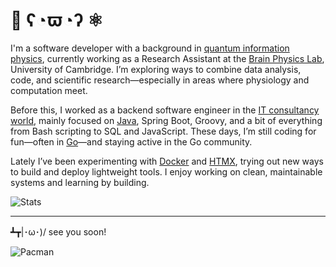# 🧠 ʕ◔ϖ◔ʔ ⚛️

I'm a software developer with a background in [quantum information physics](https://www.quantumlab.it/), currently working as a Research Assistant at the [Brain Physics Lab](https://www.clinical-neuroscience.cam.ac.uk/research/traumatic-brain-injury-and-disorders-consciousness), University of Cambridge. I’m exploring ways to combine data analysis, code, and scientific research—especially in areas where physiology and computation meet.

Before this, I worked as a backend software engineer in the [IT consultancy world](dsgroup.it), mainly focused on [Java](https://github.com/search?q=user%3Amarkort147+topic%3Ajava&type=repositories), Spring Boot, Groovy, and a bit of everything from Bash scripting to SQL and JavaScript. These days, I’m still coding for fun—often in [Go](https://github.com/search?q=user%3Amarkort147+topic%3Ago&type=repositories)—and staying active in the Go community.

Lately I’ve been experimenting with [Docker](https://github.com/search?q=user%3Amarkort147+topic%3Ahtmx&type=repositories) and [HTMX](https://github.com/search?q=user%3Amarkort147+topic%3Ahtmx&type=repositories), trying out new ways to build and deploy lightweight tools. I enjoy working on clean, maintainable systems and learning by building.

![Stats](https://github-readme-stats.vercel.app/api/top-langs/?username=markort147&count_private=false&langs_count=12&hide=jupyter%20notebook&layout=compact)

---

┻┳|･ω･)/ see you soon!

![Pacman](https://user-images.githubusercontent.com/74038190/212284158-e840e285-664b-44d7-b79b-e264b5e54825.gif)

